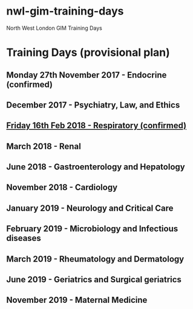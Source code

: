 # nwl-gim-training-days
North West London GIM Training Days

# Training Days (provisional plan)

## Monday 27th November 2017 - Endocrine (confirmed)

## December 2017 - Psychiatry, Law, and Ethics

## [Friday 16th Feb 2018 - Respiratory (confirmed)](https://github.com/drcjar/resp-gim-training-day)

## March 2018 - Renal

## June 2018 - Gastroenterology and Hepatology

## November 2018 - Cardiology

## January 2019 - Neurology and Critical Care

## February 2019 - Microbiology and Infectious diseases

## March 2019 - Rheumatology and Dermatology

## June 2019 - Geriatrics and Surgical geriatrics

## November 2019 - Maternal Medicine

